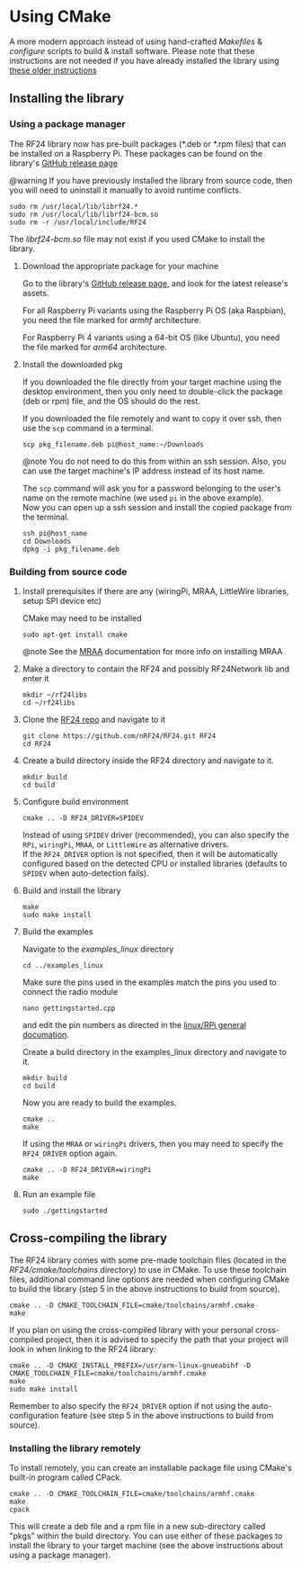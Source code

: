 # Using CMake
A more modern approach instead of using hand-crafted _Makefiles_ & _configure_ scripts
to build & install software. Please note that these instructions are not needed if you
have already installed the library using [these older instructions](md_docs_linux_install.html)

## Installing the library

### Using a package manager
The RF24 library now has pre-built packages (*.deb or *.rpm files) that can be installed on a
Raspberry Pi. These packages can be found on the library's
[GitHub release page](https://GitHub.com/nRF24/RF24/releases)

@warning If you have previously installed the library from source code, then you will need
to uninstall it manually to avoid runtime conflicts.
```shell
sudo rm /usr/local/lib/librf24.*
sudo rm /usr/local/lib/librf24-bcm.so
sudo rm -r /usr/local/include/RF24
```
The _librf24-bcm.so_ file may not exist if you used CMake to install the library.

1. Download the appropriate package for your machine

   Go to the library's [GitHub release page](https://GitHub.com/nRF24/RF24/releases), and look for
   the latest release's assets.

   For all Raspberry Pi variants using the Raspberry Pi OS (aka Raspbian), you need the file marked
   for _armhf_ architecture.

   For Raspberry Pi 4 variants using a 64-bit OS (like Ubuntu), you need the file marked for
   _arm64_ architecture.

   <!-- Notice that the filenames will include the name of the utility driver that the package was built with.
   This does not mean that the MRAA or wiringPi libraries are included in the package (you will still
   need to install those yourself). -->
2. Install the downloaded pkg

   If you downloaded the file directly from your target machine using the desktop environment, then
   you only need to double-click the package (deb or rpm) file, and the OS should do the rest. <br>

   If you downloaded the file remotely and want to copy it over ssh, then use the `scp` command in a terminal.
   ```shell
   scp pkg_filename.deb pi@host_name:~/Downloads
   ```

   @note You do not need to do this from within an ssh session. Also, you can use the target machine's IP
   address instead of its host name.<br>

   The `scp` command will ask you for a password belonging to the user's name on the remote machine (we used
   `pi` in the above example).<br>
   Now you can open up a ssh session and install the copied package from the terminal.
   ```shell
   ssh pi@host_name
   cd Downloads
   dpkg -i pkg_filename.deb
   ```

### Building from source code
1. Install prerequisites if there are any (wiringPi, MRAA, LittleWire libraries, setup SPI device etc)

   CMake may need to be installed
   ```shell
   sudo apt-get install cmake
   ```
   @note See the [MRAA](http://iotdk.intel.com/docs/master/mraa/index.html) documentation for
   more info on installing MRAA <br>
2. Make a directory to contain the RF24 and possibly RF24Network lib and enter it
   ```shell
   mkdir ~/rf24libs
   cd ~/rf24libs
   ```
3. Clone the [RF24 repo](https://github.com/nRF24/RF24) and navigate to it
   ```shell
   git clone https://github.com/nRF24/RF24.git RF24
   cd RF24
   ```
4. Create a build directory inside the RF24 directory and navigate to it.
   ```shell
   mkdir build
   cd build
   ```
5. Configure build environment
   ```shell
   cmake .. -D RF24_DRIVER=SPIDEV
   ```
   Instead of using `SPIDEV` driver (recommended), you can also specify the `RPi`, `wiringPi`,
   `MRAA`, or `LittleWire` as alternative drivers.<br>
   If the `RF24_DRIVER` option is not specified, then it will be automatically configured based
   on the detected CPU or installed libraries (defaults to `SPIDEV` when auto-detection fails).
6. Build and install the library
   ```shell
   make
   sudo make install
   ```
7. Build the examples

   Navigate to the _examples_linux_ directory
   ```shell
   cd ../examples_linux
   ```

   Make sure the pins used in the examples match the pins you used to connect the radio module
   ```shell
   nano gettingstarted.cpp
   ```
   and edit the pin numbers as directed in the [linux/RPi general documation](md_docs_rpi_general.html).

   Create a build directory in the examples_linux directory and navigate to it.
   ```shell
   mkdir build
   cd build
   ```

   Now you are ready to build the examples.<br>
   ```shell
   cmake ..
   make
   ```
   If using the `MRAA` or `wiringPi` drivers, then you may need to specify the `RF24_DRIVER`
   option again.
   ```shell
   cmake .. -D RF24_DRIVER=wiringPi
   make
   ```
8. Run an example file
   ```shell
   sudo ./gettingstarted
   ```

## Cross-compiling the library
The RF24 library comes with some pre-made toolchain files (located in the _RF24/cmake/toolchains_
directory) to use in CMake. To use these toolchain files, additional command line options are needed
when configuring CMake to build the library (step 5 in the above instructions to build from source).
```shell
cmake .. -D CMAKE_TOOLCHAIN_FILE=cmake/toolchains/armhf.cmake
make
```
If you plan on using the cross-compiled library with your personal cross-compiled project, then
it is advised to specify the path that your project will look in when linking to the RF24 library:
```shell
cmake .. -D CMAKE_INSTALL_PREFIX=/usr/arm-linux-gnueabihf -D CMAKE_TOOLCHAIN_FILE=cmake/toolchains/armhf.cmake
make
sudo make install
```

Remember to also specify the `RF24_DRIVER` option if not using the auto-configuration feature (see step 5
in the above instructions to build from source).

### Installing the library remotely
To install remotely, you can create an installable package file using CMake's built-in program called CPack.
```shell
cmake .. -D CMAKE_TOOLCHAIN_FILE=cmake/toolchains/armhf.cmake
make
cpack
```
This will create a deb file and a rpm file in a new sub-directory called "pkgs" within the build directory.
You can use either of these packages to install the library to your target machine (see the above
instructions about using a package manager).
